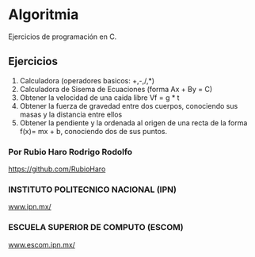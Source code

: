 # Algoritmia
Ejercicios de programación en C. 

## Ejercicios
1. Calculadora (operadores basicos: +,-,/,*)
2. Calculadora de Sisema de Ecuaciones (forma Ax + By = C)
3. Obtener la velocidad de una caida libre Vf = g * t
4. Obtener la fuerza de gravedad entre dos cuerpos, conociendo sus masas y la distancia entre ellos
5. Obtener la pendiente y la ordenada al origen de una recta de la forma f(x)= mx + b, conociendo dos de sus puntos.
 
### Por Rubio Haro Rodrigo Rodolfo
https://github.com/RubioHaro
### INSTITUTO POLITECNICO NACIONAL (IPN)
www.ipn.mx/
### ESCUELA SUPERIOR DE COMPUTO (ESCOM)
www.escom.ipn.mx/
